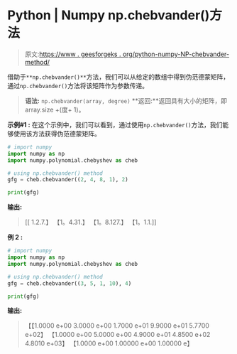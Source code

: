 # Python | Numpy np.chebvander()方法

> 原文:[https://www . geesforgeks . org/python-numpy-NP-chebvander-method/](https://www.geeksforgeeks.org/python-numpy-np-chebvander-method/)

借助于`**np.chebvander()**`方法，我们可以从给定的数组中得到伪范德蒙矩阵，通过`np.chebvander()`方法将该矩阵作为参数传递。

> **语法:** `np.chebvander(array, degree)`
> **返回:**返回具有大小的矩阵，即 array.size +(度+ 1)。

**示例#1 :**
在这个示例中，我们可以看到，通过使用`np.chebvander()`方法，我们能够使用该方法获得伪范德蒙矩阵。

```py
# import numpy
import numpy as np
import numpy.polynomial.chebyshev as cheb

# using np.chebvander() method
gfg = cheb.chebvander((2, 4, 8, 1), 2)

print(gfg)
```

**输出:**

> [[ 1.2.7.】
> 【1。4.31.】
> 【1。8.127.】
> 【1。1.1.]]

**例 2 :**

```py
# import numpy
import numpy as np
import numpy.polynomial.chebyshev as cheb

# using np.chebvander() method
gfg = cheb.chebvander((3, 5, 1, 10), 4)

print(gfg)
```

**输出:**

> 【【1.0000 e+00 3.0000 e+00 1.7000 e+01 9.9000 e+01 5.7700 e+02】
> 【1.0000 e+00 5.0000 e+00 4.9000 e+01 4.8500 e+02 4.8010 e+03】
> 【1.0000 e+00 1.00000 e+00 1.00000 e】